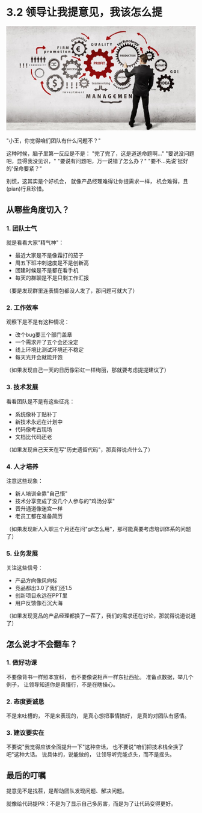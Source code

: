 # 3.2 领导让我提意见，我该怎么提

![提建议](../assets/images/chapter3/give-advice.jpg)

"小王，你觉得咱们团队有什么问题不？"

这种时候，脑子里第一反应是不是：
"完了完了，这是道送命题啊..."
"要说没问题吧，显得我没见识，"
"要说有问题吧，万一说错了怎么办？"
"要不...先说'挺好的'保命要紧？"

别慌，这其实是个好机会，
就像产品经理难得让你提需求一样，
机会难得，且(pian)行且珍惜。

## 从哪些角度切入？

### 1. 团队士气
就是看看大家"精气神"：

- 最近大家是不是像霜打的茄子
- 周五下班冲刺速度是不是创新高
- 团建时候是不是都在看手机
- 每天的群聊是不是只剩工作汇报

（要是发现群里连表情包都没人发了，那问题可就大了）

### 2. 工作效率
观察下是不是有这种情况：

- 改个bug要三个部门盖章
- 一个需求开了五个会还没定
- 线上环境比测试环境还不稳定
- 每天光开会就能开饱

（如果发现自己一天的日历像彩虹一样绚丽，那就要考虑提提建议了）

### 3. 技术发展
看看团队是不是有这些征兆：

- 系统像补丁贴补丁
- 新技术永远在计划中
- 代码像考古现场
- 文档比代码还老

（如果发现自己天天在写"历史遗留代码"，那真得说点什么了）

### 4. 人才培养
注意这些现象：

- 新人培训全靠"自己悟"
- 技术分享变成了没几个人参与的"鸡汤分享"
- 晋升通道像迷宫一样
- 老员工都在准备简历

（如果发现新人入职三个月还在问"git怎么用"，那可能真要考虑培训体系的问题了）

### 5. 业务发展
关注这些信号：

- 产品方向像风向标
- 竞品都出3.0了我们还1.5
- 创新项目永远在PPT里
- 用户反馈像石沉大海

（如果发现竞品的产品经理都换了一茬了，我们的需求还在讨论，那就得说道说道了）

## 怎么说才不会翻车？

### 1. 做好功课
不要像背书一样照本宣科，
也不要像说相声一样东扯西扯。
准备点数据，举几个例子，
让领导知道你是真懂行，不是在瞎操心。

### 2. 态度要诚恳
不是来吐槽的，
不是来表现的，
是真心想把事情搞好，
是真的对团队有感情。

### 3. 建议要实在
不要说"我觉得应该全面提升一下"这种空话，
也不要说"咱们把技术栈全换了吧"这种大话。
说具体的，说能做的，
让领导听完能点头，而不是摇头。

## 最后的叮嘱

提意见不是找茬，是帮助团队发现问题、解决问题。

就像给代码提PR：不是为了显示自己多厉害，而是为了让代码变得更好。
